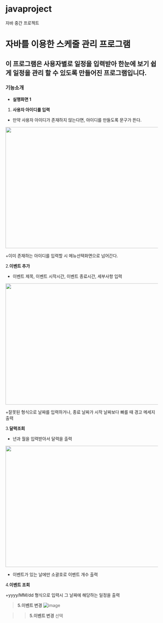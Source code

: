 # javaproject
자바 중간 프로젝트

# 자바를 이용한 스케줄 관리 프로그램

이 프로그램은 사용자별로 일정을 입력받아 한눈에 보기 쉽게 일정을 관리 할 수 있도록 만들어진 프로그램입니다.
-----------
### 기능소개
+ **실행화면 1**

1. **사용자 아이디를 입력**
+ 만약 사용자 아이디가 존재하지 않는다면, 아이디를 만들도록 문구가 뜬다.
<img src = "https://github.com/user-attachments/assets/70a05f0d-9925-4b1c-9212-34beee27c4ff" width = "800" height="400"/>


+이미 존재하는 아이디를 입력할 시 메뉴선택화면으로 넘어간다.


2.**이벤트 추가**
+ 이벤트 제목, 이벤트 시작시간, 이벤트 종료시간, 세부사항 입력
<img src = "https://github.com/user-attachments/assets/1ade8339-2bf4-4b03-a8f6-b453c4162427" width = "800" height="400"/>


+잘못된 형식으로 날짜를 입력하거나, 종료 날짜가 시작 날짜보다 빠를 때 경고 메세지 출력


3.**달력조회**


+ 년과 월을 입력받아서 달력을 출력
<img src = "https://github.com/user-attachments/assets/a745e6e1-9ee6-4dc1-92c1-e1e816f25afc" width = "800" height="400"/>


+ 이벤트가 있는 날에만 소괄호로 이벤트 개수 출력


4.**이벤트 조회**


+yyyy/MM/dd 형식으로 입력시 그 날짜에 해당하는 일정을 출력


> **5.이벤트 변경**
![image](https://github.com/user-attachments/assets/f6c523ac-7aa3-4408-9101-07f71f86514f)



> >**5.이벤트 변경** 선택
> > >



